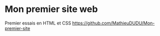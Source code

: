 # Mon premier site web
Premier essais en HTML et CSS
https://github.com/MathieuDUDU/Mon-premier-site
